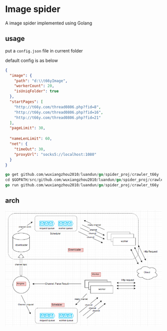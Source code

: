 # Image spider

A image spider implemented using Golang

## usage

put a `config.json` file in current folder

default config is as below

```json
{
  "image": {
    "path": "d:\\t66yImage",
    "workerCount": 20,
    "isUniqFolder": true
  },
  "startPages": [
    "http://t66y.com/thread0806.php?fid=8",
    "http://t66y.com/thread0806.php?fid=16",
    "http://t66y.com/thread0806.php?fid=21"
  ],
  "pageLimit": 30,

  "nameLenLimit": 60,
  "net": {
    "timeOut": 30,
    "proxyUrl": "socks5://localhost:1080"
  }
}
```

```go
go get github.com/wuxiangzhou2010/luandun/go/spider_proj/crawler_t66y
cd $GOPATH/src/github.com/wuxiangzhou2010/luandun/go/spider_proj/crawler_t66y
go run github.com/wuxiangzhou2010/luandun/go/spider_proj/crawler_t66y
```

## arch

![arch](./mis/arch.png)
